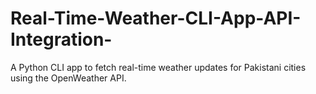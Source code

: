 # Real-Time-Weather-CLI-App-API-Integration-
A Python CLI app to fetch real-time weather updates for Pakistani cities using the OpenWeather API.
